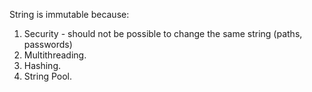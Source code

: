 String is immutable because:
1. Security - should not be possible to change the same string (paths, 
passwords)
2. Multithreading.
3. Hashing.
4. String Pool.
